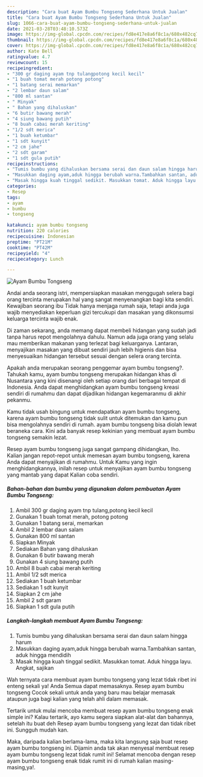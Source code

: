 ```yaml
---
description: "Cara buat Ayam Bumbu Tongseng Sederhana Untuk Jualan"
title: "Cara buat Ayam Bumbu Tongseng Sederhana Untuk Jualan"
slug: 1066-cara-buat-ayam-bumbu-tongseng-sederhana-untuk-jualan
date: 2021-03-28T03:48:10.573Z
image: https://img-global.cpcdn.com/recipes/fd8e417e8a6f8c1a/680x482cq70/ayam-bumbu-tongseng-foto-resep-utama.jpg
thumbnail: https://img-global.cpcdn.com/recipes/fd8e417e8a6f8c1a/680x482cq70/ayam-bumbu-tongseng-foto-resep-utama.jpg
cover: https://img-global.cpcdn.com/recipes/fd8e417e8a6f8c1a/680x482cq70/ayam-bumbu-tongseng-foto-resep-utama.jpg
author: Kate Bell
ratingvalue: 4.7
reviewcount: 15
recipeingredient:
- "300 gr daging ayam tnp tulangpotong kecil kecil"
- "1 buah tomat merah potong potong"
- "1 batang serai memarkan"
- "2 lembar daun salam"
- "800 ml santan"
- " Minyak"
- " Bahan yang dihaluskan"
- "6 butir bawang merah"
- "4 siung bawang putih"
- "8 buah cabai merah keriting"
- "1/2 sdt merica"
- "1 buah ketumbar"
- "1 sdt kunyit"
- "2 cm jahe"
- "2 sdt garam"
- "1 sdt gula putih"
recipeinstructions:
- "Tumis bumbu yang dihaluskan bersama serai dan daun salam hingga harum"
- "Masukkan daging ayam,aduk hingga berubah warna.Tambahkan santan, aduk hingga mendidih"
- "Masak hingga kuah tinggal sedikit. Masukkan tomat. Aduk hingga layu. Angkat, sajikan"
categories:
- Resep
tags:
- ayam
- bumbu
- tongseng

katakunci: ayam bumbu tongseng 
nutrition: 220 calories
recipecuisine: Indonesian
preptime: "PT21M"
cooktime: "PT42M"
recipeyield: "4"
recipecategory: Lunch

---
```



![Ayam Bumbu Tongseng](https://img-global.cpcdn.com/recipes/fd8e417e8a6f8c1a/680x482cq70/ayam-bumbu-tongseng-foto-resep-utama.jpg)

Andai anda seorang istri, mempersiapkan masakan menggugah selera bagi orang tercinta merupakan hal yang sangat menyenangkan bagi kita sendiri. Kewajiban seorang ibu Tidak hanya menjaga rumah saja, tetapi anda juga wajib menyediakan keperluan gizi tercukupi dan masakan yang dikonsumsi keluarga tercinta wajib enak.

Di zaman  sekarang, anda memang dapat membeli hidangan yang sudah jadi tanpa harus repot mengolahnya dahulu. Namun ada juga orang yang selalu mau memberikan makanan yang terlezat bagi keluarganya. Lantaran, menyajikan masakan yang dibuat sendiri jauh lebih higienis dan bisa menyesuaikan hidangan tersebut sesuai dengan selera orang tercinta. 



Apakah anda merupakan seorang penggemar ayam bumbu tongseng?. Tahukah kamu, ayam bumbu tongseng merupakan hidangan khas di Nusantara yang kini disenangi oleh setiap orang dari berbagai tempat di Indonesia. Anda dapat menghidangkan ayam bumbu tongseng kreasi sendiri di rumahmu dan dapat dijadikan hidangan kegemaranmu di akhir pekanmu.

Kamu tidak usah bingung untuk mendapatkan ayam bumbu tongseng, karena ayam bumbu tongseng tidak sulit untuk ditemukan dan kamu pun bisa mengolahnya sendiri di rumah. ayam bumbu tongseng bisa diolah lewat beraneka cara. Kini ada banyak resep kekinian yang membuat ayam bumbu tongseng semakin lezat.

Resep ayam bumbu tongseng juga sangat gampang dihidangkan, lho. Kalian jangan repot-repot untuk memesan ayam bumbu tongseng, karena Anda dapat menyajikan di rumahmu. Untuk Kamu yang ingin menghidangkannya, inilah resep untuk menyajikan ayam bumbu tongseng yang mantab yang dapat Kalian coba sendiri.

<!--inarticleads1-->

##### Bahan-bahan dan bumbu yang digunakan dalam pembuatan Ayam Bumbu Tongseng:

1. Ambil 300 gr daging ayam tnp tulang,potong kecil kecil
1. Gunakan 1 buah tomat merah, potong potong
1. Gunakan 1 batang serai, memarkan
1. Ambil 2 lembar daun salam
1. Gunakan 800 ml santan
1. Siapkan  Minyak
1. Sediakan  Bahan yang dihaluskan
1. Gunakan 6 butir bawang merah
1. Gunakan 4 siung bawang putih
1. Ambil 8 buah cabai merah keriting
1. Ambil 1/2 sdt merica
1. Sediakan 1 buah ketumbar
1. Sediakan 1 sdt kunyit
1. Siapkan 2 cm jahe
1. Ambil 2 sdt garam
1. Siapkan 1 sdt gula putih




<!--inarticleads2-->

##### Langkah-langkah membuat Ayam Bumbu Tongseng:

1. Tumis bumbu yang dihaluskan bersama serai dan daun salam hingga harum
1. Masukkan daging ayam,aduk hingga berubah warna.Tambahkan santan, aduk hingga mendidih
1. Masak hingga kuah tinggal sedikit. Masukkan tomat. Aduk hingga layu. Angkat, sajikan




Wah ternyata cara membuat ayam bumbu tongseng yang lezat tidak ribet ini enteng sekali ya! Anda Semua dapat memasaknya. Resep ayam bumbu tongseng Cocok sekali untuk anda yang baru mau belajar memasak ataupun juga bagi kalian yang telah ahli dalam memasak.

Tertarik untuk mulai mencoba membuat resep ayam bumbu tongseng enak simple ini? Kalau tertarik, ayo kamu segera siapkan alat-alat dan bahannya, setelah itu buat deh Resep ayam bumbu tongseng yang lezat dan tidak ribet ini. Sungguh mudah kan. 

Maka, daripada kalian berlama-lama, maka kita langsung saja buat resep ayam bumbu tongseng ini. Dijamin anda tak akan menyesal membuat resep ayam bumbu tongseng lezat tidak rumit ini! Selamat mencoba dengan resep ayam bumbu tongseng enak tidak rumit ini di rumah kalian masing-masing,ya!.

